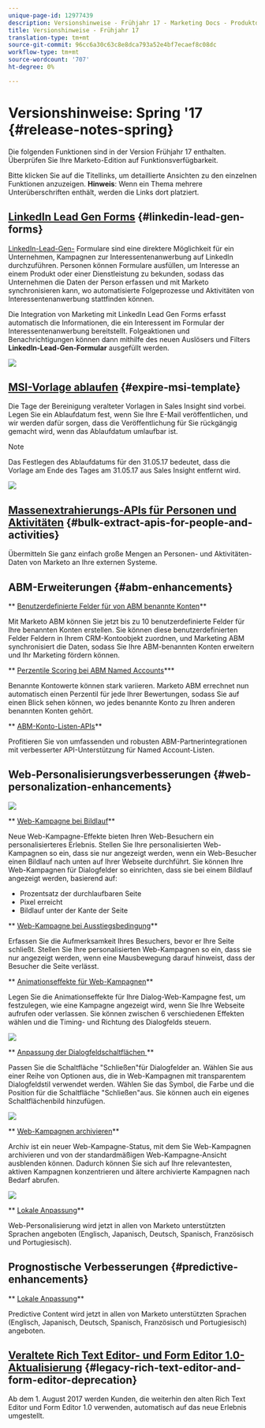 ```yaml
---
unique-page-id: 12977439
description: Versionshinweise - Frühjahr 17 - Marketing Docs - Produktdokumentation
title: Versionshinweise - Frühjahr 17
translation-type: tm+mt
source-git-commit: 96cc6a30c63c8e8dca793a52e4bf7ecaef8c08dc
workflow-type: tm+mt
source-wordcount: '707'
ht-degree: 0%

---
```



# Versionshinweise: Spring &#39;17 {#release-notes-spring}

Die folgenden Funktionen sind in der Version Frühjahr 17 enthalten. Überprüfen Sie Ihre Marketo-Edition auf Funktionsverfügbarkeit.

Bitte klicken Sie auf die Titellinks, um detaillierte Ansichten zu den einzelnen Funktionen anzuzeigen. **Hinweis**: Wenn ein Thema mehrere Unterüberschriften enthält, werden die Links dort platziert.

## [LinkedIn Lead Gen Forms](https://docs.marketo.com/x/ngLG) {#linkedin-lead-gen-forms}

[LinkedIn-Lead-Gen-](https://business.linkedin.com/marketing-solutions/native-advertising/lead-gen-ads) Formulare sind eine direktere Möglichkeit für ein Unternehmen, Kampagnen zur Interessentenanwerbung auf LinkedIn durchzuführen. Personen können Formulare ausfüllen, um Interesse an einem Produkt oder einer Dienstleistung zu bekunden, sodass das Unternehmen die Daten der Person erfassen und mit Marketo synchronisieren kann, wo automatisierte Folgeprozesse und Aktivitäten von Interessentenanwerbung stattfinden können.

Die Integration von Marketing mit LinkedIn Lead Gen Forms erfasst automatisch die Informationen, die ein Interessent im Formular der Interessentenanwerbung bereitstellt. Folgeaktionen und Benachrichtigungen können dann mithilfe des neuen Auslösers und Filters **LinkedIn-Lead-Gen-Formular** ausgefüllt werden.

![](assets/release-notes-image.png)

## [MSI-Vorlage ablaufen](https://docs.marketo.com/x/VgIt) {#expire-msi-template}

Die Tage der Bereinigung veralteter Vorlagen in Sales Insight sind vorbei. Legen Sie ein Ablaufdatum fest, wenn Sie Ihre E-Mail veröffentlichen, und wir werden dafür sorgen, dass die Veröffentlichung für Sie rückgängig gemacht wird, wenn das Ablaufdatum umlaufbar ist.

>[!NOTE]
>
>Das Festlegen des Ablaufdatums für den 31.05.17 bedeutet, dass die Vorlage am Ende des Tages am 31.05.17 aus Sales Insight entfernt wird.

![](assets/four-281-29.png)

## [Massenextrahierungs-APIs für Personen und Aktivitäten](https://developers.marketo.com/rest-api/bulk-extract/) {#bulk-extract-apis-for-people-and-activities}

Übermitteln Sie ganz einfach große Mengen an Personen- und Aktivitäten-Daten von Marketo an Ihre externen Systeme.

## ABM-Erweiterungen {#abm-enhancements}

** [Benutzerdefinierte Felder für von ABM benannte Konten](https://docs.marketo.com/x/1wnG)**

Mit Marketo ABM können Sie jetzt bis zu 10 benutzerdefinierte Felder für Ihre benannten Konten erstellen. Sie können diese benutzerdefinierten Felder Feldern in Ihrem CRM-Kontoobjekt zuordnen, und Marketing ABM synchronisiert die Daten, sodass Sie Ihre ABM-benannten Konten erweitern und Ihr Marketing fördern können.

** [Perzentile Scoring bei ABM Named Accounts](http://docs.marketo.com/display/docs/assets/abmpercentiles.png)***

Benannte Kontowerte können stark variieren. Marketo ABM errechnet nun automatisch einen Perzentil für jede Ihrer Bewertungen, sodass Sie auf einen Blick sehen können, wo jedes benannte Konto zu Ihren anderen benannten Konten gehört.

** [ABM-Konto-Listen-APIs](http://developers.marketo.com/rest-api/lead-database/named-account-lists/)**

Profitieren Sie von umfassenden und robusten ABM-Partnerintegrationen mit verbesserter API-Unterstützung für Named Account-Listen.

## Web-Personalisierungsverbesserungen {#web-personalization-enhancements}

![](assets/dialogoptions.png)

** [Web-Kampagne bei Bildlauf](https://docs.marketo.com/x/2grG)**

Neue Web-Kampagne-Effekte bieten Ihren Web-Besuchern ein personalisierteres Erlebnis. Stellen Sie Ihre personalisierten Web-Kampagnen so ein, dass sie nur angezeigt werden, wenn ein Web-Besucher einen Bildlauf nach unten auf Ihrer Webseite durchführt. Sie können Ihre Web-Kampagnen für Dialogfelder so einrichten, dass sie bei einem Bildlauf angezeigt werden, basierend auf:

* Prozentsatz der durchlaufbaren Seite
* Pixel erreicht
* Bildlauf unter der Kante der Seite

** [Web-Kampagne bei Ausstiegsbedingung](https://docs.marketo.com/x/2grG)**

Erfassen Sie die Aufmerksamkeit Ihres Besuchers, bevor er Ihre Seite schließt. Stellen Sie Ihre personalisierten Web-Kampagnen so ein, dass sie nur angezeigt werden, wenn eine Mausbewegung darauf hinweist, dass der Besucher die Seite verlässt.

** [Animationseffekte für Web-Kampagnen](https://docs.marketo.com/x/JgNI)**

Legen Sie die Animationseffekte für Ihre Dialog-Web-Kampagne fest, um festzulegen, wie eine Kampagne angezeigt wird, wenn Sie Ihre Webseite aufrufen oder verlassen. Sie können zwischen 6 verschiedenen Effekten wählen und die Timing- und Richtung des Dialogfelds steuern.

![](assets/animationoptins.png)

** [Anpassung der Dialogfeldschaltflächen ](https://docs.marketo.com/x/JgNI)**

Passen Sie die Schaltfläche &quot;Schließen&quot;für Dialogfelder an. Wählen Sie aus einer Reihe von Optionen aus, die in Web-Kampagnen mit transparentem Dialogfeldstil verwendet werden. Wählen Sie das Symbol, die Farbe und die Position für die Schaltfläche &quot;Schließen&quot;aus. Sie können auch ein eigenes Schaltflächenbild hinzufügen.

![](assets/dialog-button-fill-5b1-5d.png)

** [Web-Kampagnen archivieren](https://docs.marketo.com/x/_grG)**

Archiv ist ein neuer Web-Kampagne-Status, mit dem Sie Web-Kampagnen archivieren und von der standardmäßigen Web-Kampagne-Ansicht ausblenden können. Dadurch können Sie sich auf Ihre relevantesten, aktiven Kampagnen konzentrieren und ältere archivierte Kampagnen nach Bedarf abrufen.

![](assets/archive-campaign-5b2-5d.png)

** [Lokale Anpassung](https://docs.marketo.com/x/YAIk)**

Web-Personalisierung wird jetzt in allen von Marketo unterstützten Sprachen angeboten (Englisch, Japanisch, Deutsch, Spanisch, Französisch und Portugiesisch).

## Prognostische Verbesserungen {#predictive-enhancements}

** [Lokale Anpassung](https://docs.marketo.com/x/YAIk)**

Predictive Content wird jetzt in allen von Marketo unterstützten Sprachen (Englisch, Japanisch, Deutsch, Spanisch, Französisch und Portugiesisch) angeboten.

## [Veraltete Rich Text Editor- und Form Editor 1.0-Aktualisierung](https://nation.marketo.com/docs/DOC-4315) {#legacy-rich-text-editor-and-form-editor-deprecation}

Ab dem 1. August 2017 werden Kunden, die weiterhin den alten Rich Text Editor und Form Editor 1.0 verwenden, automatisch auf das neue Erlebnis umgestellt.
